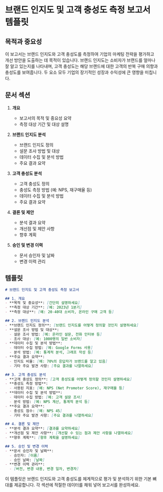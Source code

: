 # 브랜드 인지도 및 고객 충성도 측정 보고서 템플릿

## 목적과 중요성
이 보고서는 브랜드 인지도와 고객 충성도를 측정하여 기업의 마케팅 전략을 평가하고 개선 방안을 도출하는 데 목적이 있습니다. 브랜드 인지도는 소비자가 브랜드를 얼마나 잘 알고 있는지를 나타내며, 고객 충성도는 해당 브랜드에 대한 고객의 반복 구매 의향과 충성도를 보여줍니다. 두 요소 모두 기업의 장기적인 성장과 수익성에 큰 영향을 미칩니다.

## 문서 섹션

1. **개요**
   - 보고서의 목적 및 중요성 요약
   - 측정 대상 기간 및 대상 설명

2. **브랜드 인지도 분석**
   - 브랜드 인지도 정의
   - 설문 조사 방법 및 대상
   - 데이터 수집 및 분석 방법
   - 주요 결과 요약

3. **고객 충성도 분석**
   - 고객 충성도 정의
   - 충성도 측정 방법 (예: NPS, 재구매율 등)
   - 데이터 수집 및 분석 방법
   - 주요 결과 요약

4. **결론 및 제안**
   - 분석 결과 요약
   - 개선점 및 제안 사항
   - 향후 계획

5. **승인 및 변경 이력**
   - 문서 승인자 및 날짜
   - 변경 이력 관리

## 템플릿

```markdown
# 브랜드 인지도 및 고객 충성도 측정 보고서

## 1. 개요
- **목적 및 중요성**: [간단히 설명하세요]
- **측정 대상 기간**: [예: 2023년 1분기]
- **측정 대상**: [예: 20-40대 소비자, 온라인 구매 고객 등]

## 2. 브랜드 인지도 분석
- **브랜드 인지도 정의**: [브랜드 인지도를 어떻게 정의할 것인지 설명하세요]
- **설문 조사 방법 및 대상**: 
  - 설문 조사 방법: [예: 온라인 설문, 전화 인터뷰 등]
  - 조사 대상: [예: 1000명의 일반 소비자]
- **데이터 수집 및 분석 방법**:
  - 데이터 수집 방법: [예: Google Forms 사용]
  - 분석 방법: [예: 통계적 분석, 그래프 작성 등]
- **주요 결과 요약**:
  - 인지도 비율: [예: 70%의 응답자가 브랜드를 알고 있음]
  - 기타 주요 발견 사항: [주요 결과를 나열하세요]

## 3. 고객 충성도 분석
- **고객 충성도 정의**: [고객 충성도를 어떻게 정의할 것인지 설명하세요]
- **충성도 측정 방법**:
  - 사용된 지표: [예: NPS (Net Promoter Score), 재구매율 등]
- **데이터 수집 및 분석 방법**:
  - 데이터 수집 방법: [예: 고객 설문 조사]
  - 분석 방법: [예: NPS 계산, 통계적 분석 등]
- **주요 결과 요약**:
  - 충성도 점수: [예: NPS 45]
  - 기타 주요 발견 사항: [주요 결과를 나열하세요]

## 4. 결론 및 제안
- **분석 결과 요약**: [결과를 요약하세요]
- **개선점 및 제안 사항**: [개선할 수 있는 점과 제안 사항을 나열하세요]
- **향후 계획**: [향후 계획을 설명하세요]

## 5. 승인 및 변경 이력
- **문서 승인자 및 날짜**:
  - 승인자: [이름]
  - 승인 날짜: [날짜]
- **변경 이력 관리**:
  - [버전, 변경 내용, 변경 일자, 변경자]
```

이 템플릿은 브랜드 인지도와 고객 충성도를 체계적으로 평가 및 분석하기 위한 기본 뼈대를 제공합니다. 각 섹션에 적절한 데이터를 채워 넣어 보고서를 완성하세요.